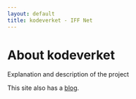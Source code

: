 ```yaml
---
layout: default
title: kodeverket - IFF Net
---
```

<div class="blurb">
	<h1>About kodeverket</h1>
	<p>Explanation and description of the project</p>
	<p>This site also has a <a href="http://{{ site.domain }}/blog/">blog</a>.</p>
</div>
